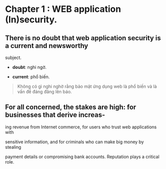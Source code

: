 # Chapter 1 : WEB application (In)security.

## There is no **doubt** that web application security is a **current** and newsworthy 

subject.

- **doubt**: nghi ngờ.

- **current**: phổ biến.

> Không có gì nghi nghờ rằng bảo mật ứng dụng  web là phổ biến và là vấn đề đáng đăng lên báo.

## For all concerned, the stakes are high: for businesses that derive increas-

ing revenue from Internet commerce, for users who trust web applications with 

sensitive information, and for criminals who can make big money by stealing 

payment details or compromising bank accounts. Reputation plays a critical role. 



